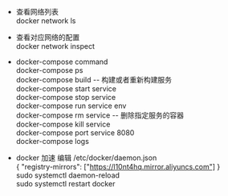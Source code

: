 * 查看网络列表  
 docker network ls
 
* 查看对应网络的配置  
 docker network inspect <container id>
 
* docker-compose command  
  docker-compose ps   
  docker-compose build -- 构建或者重新构建服务  
  docker-compose start service  
  docker-compose stop service  
  docker-compose run service env  
  docker-compose rm service -- 删除指定服务的容器   
  docker-compose kill service  
  docker-compose port service 8080  
  docker-compose logs

* docker 加速
编辑 /etc/docker/daemon.json  
{
  "registry-mirrors": ["https://l10nt4hq.mirror.aliyuncs.com"]
}  
sudo systemctl daemon-reload  
sudo systemctl restart docker  
